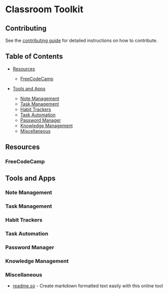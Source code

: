 # Classroom Toolkit

## Contributing

See the [contributing guide](CONTRIBUTING.md) for detailed instructions on how to contribute.

## Table of Contents

- [Resources](#resources)
  - [FreeCodeCamp](#FreeCodeCamp) 

- [Tools and Apps](#tools-and-apps)
  - [Note Management](#note-management)
  - [Task Management](#task-management)
  - [Habit Trackers](#habit-trackers)
  - [Task Automation](#task-automation)
  - [Password Manager](#password-manager)
  - [Knowledge Management](#knowledge-management)
  - [Miscellaneous](#miscellaneous)
  
## Resources

### FreeCodeCamp

## Tools and Apps

### Note Management

### Task Management

### Habit Trackers

### Task Automation

### Password Manager

### Knowledge Management

### Miscellaneous



- [readme.so](https://readme.so/editor) - Create markdown formatted text easily with this online tool
 
